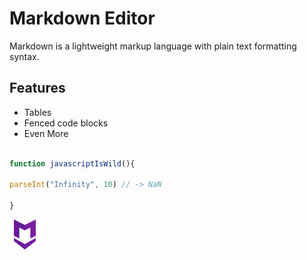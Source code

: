 # Markdown Editor 
 
 Markdown is a lightweight markup language with plain text formatting syntax.  
 
## Features 
 
- Tables 
- Fenced code blocks 
- Even More 

````javascript 

function javascriptIsWild(){ 
 
parseInt("Infinity", 10) // -> NaN 

}
```` 

 ![alt text](https://github.com/adam-p/markdown-here/raw/master/src/common/images/icon48.png "Logo Title Text 1")
